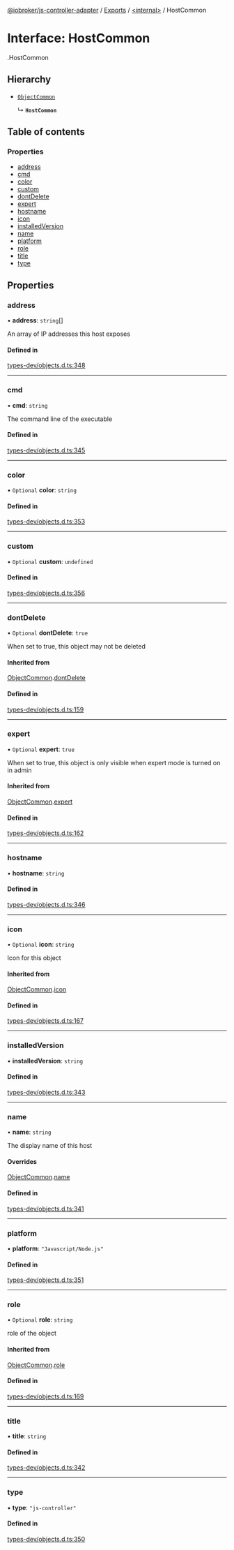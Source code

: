 [@iobroker/js-controller-adapter](../README.md) / [Exports](../modules.md) / [<internal\>](../modules/internal_.md) / HostCommon

# Interface: HostCommon

[<internal>](../modules/internal_.md).HostCommon

## Hierarchy

- [`ObjectCommon`](internal_.ObjectCommon.md)

  ↳ **`HostCommon`**

## Table of contents

### Properties

- [address](internal_.HostCommon.md#address)
- [cmd](internal_.HostCommon.md#cmd)
- [color](internal_.HostCommon.md#color)
- [custom](internal_.HostCommon.md#custom)
- [dontDelete](internal_.HostCommon.md#dontdelete)
- [expert](internal_.HostCommon.md#expert)
- [hostname](internal_.HostCommon.md#hostname)
- [icon](internal_.HostCommon.md#icon)
- [installedVersion](internal_.HostCommon.md#installedversion)
- [name](internal_.HostCommon.md#name)
- [platform](internal_.HostCommon.md#platform)
- [role](internal_.HostCommon.md#role)
- [title](internal_.HostCommon.md#title)
- [type](internal_.HostCommon.md#type)

## Properties

### address

• **address**: `string`[]

An array of IP addresses this host exposes

#### Defined in

[types-dev/objects.d.ts:348](https://github.com/ioBroker/ioBroker.js-controller/blob/79a9f5af/packages/types-dev/objects.d.ts#L348)

___

### cmd

• **cmd**: `string`

The command line of the executable

#### Defined in

[types-dev/objects.d.ts:345](https://github.com/ioBroker/ioBroker.js-controller/blob/79a9f5af/packages/types-dev/objects.d.ts#L345)

___

### color

• `Optional` **color**: `string`

#### Defined in

[types-dev/objects.d.ts:353](https://github.com/ioBroker/ioBroker.js-controller/blob/79a9f5af/packages/types-dev/objects.d.ts#L353)

___

### custom

• `Optional` **custom**: `undefined`

#### Defined in

[types-dev/objects.d.ts:356](https://github.com/ioBroker/ioBroker.js-controller/blob/79a9f5af/packages/types-dev/objects.d.ts#L356)

___

### dontDelete

• `Optional` **dontDelete**: ``true``

When set to true, this object may not be deleted

#### Inherited from

[ObjectCommon](internal_.ObjectCommon.md).[dontDelete](internal_.ObjectCommon.md#dontdelete)

#### Defined in

[types-dev/objects.d.ts:159](https://github.com/ioBroker/ioBroker.js-controller/blob/79a9f5af/packages/types-dev/objects.d.ts#L159)

___

### expert

• `Optional` **expert**: ``true``

When set to true, this object is only visible when expert mode is turned on in admin

#### Inherited from

[ObjectCommon](internal_.ObjectCommon.md).[expert](internal_.ObjectCommon.md#expert)

#### Defined in

[types-dev/objects.d.ts:162](https://github.com/ioBroker/ioBroker.js-controller/blob/79a9f5af/packages/types-dev/objects.d.ts#L162)

___

### hostname

• **hostname**: `string`

#### Defined in

[types-dev/objects.d.ts:346](https://github.com/ioBroker/ioBroker.js-controller/blob/79a9f5af/packages/types-dev/objects.d.ts#L346)

___

### icon

• `Optional` **icon**: `string`

Icon for this object

#### Inherited from

[ObjectCommon](internal_.ObjectCommon.md).[icon](internal_.ObjectCommon.md#icon)

#### Defined in

[types-dev/objects.d.ts:167](https://github.com/ioBroker/ioBroker.js-controller/blob/79a9f5af/packages/types-dev/objects.d.ts#L167)

___

### installedVersion

• **installedVersion**: `string`

#### Defined in

[types-dev/objects.d.ts:343](https://github.com/ioBroker/ioBroker.js-controller/blob/79a9f5af/packages/types-dev/objects.d.ts#L343)

___

### name

• **name**: `string`

The display name of this host

#### Overrides

[ObjectCommon](internal_.ObjectCommon.md).[name](internal_.ObjectCommon.md#name)

#### Defined in

[types-dev/objects.d.ts:341](https://github.com/ioBroker/ioBroker.js-controller/blob/79a9f5af/packages/types-dev/objects.d.ts#L341)

___

### platform

• **platform**: ``"Javascript/Node.js"``

#### Defined in

[types-dev/objects.d.ts:351](https://github.com/ioBroker/ioBroker.js-controller/blob/79a9f5af/packages/types-dev/objects.d.ts#L351)

___

### role

• `Optional` **role**: `string`

role of the object

#### Inherited from

[ObjectCommon](internal_.ObjectCommon.md).[role](internal_.ObjectCommon.md#role)

#### Defined in

[types-dev/objects.d.ts:169](https://github.com/ioBroker/ioBroker.js-controller/blob/79a9f5af/packages/types-dev/objects.d.ts#L169)

___

### title

• **title**: `string`

#### Defined in

[types-dev/objects.d.ts:342](https://github.com/ioBroker/ioBroker.js-controller/blob/79a9f5af/packages/types-dev/objects.d.ts#L342)

___

### type

• **type**: ``"js-controller"``

#### Defined in

[types-dev/objects.d.ts:350](https://github.com/ioBroker/ioBroker.js-controller/blob/79a9f5af/packages/types-dev/objects.d.ts#L350)
